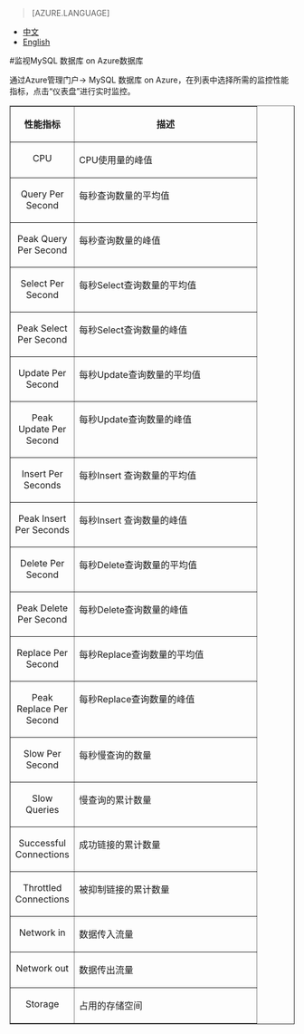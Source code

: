 <properties linkid="" urlDisplayName="" pageTitle="监视MySQL 数据库 on Azure数据库 - Azure 微软云" metaKeywords="Azure 云,技术文档,文档与资源,MySQL,数据库,监视,性能指标,Azure MySQL, MySQL PaaS,Azure MySQL PaaS, Azure MySQL Service, Azure RDS" description="MySQL 数据库 on Azure 为用户提供核心性能指标的监控,您可以通过Azure管理门户的仪表盘进行查看。" metaCanonical="" services="MySQL" documentationCenter="Services" title="" authors="" solutions="" manager="" editor="" />

<tags ms.service="mysql" ms.date="07/05/2016" wacn.date="07/05/2016" wacn.lang="cn" />

> [AZURE.LANGUAGE]
- [中文](/documentation/articles/mysql-database-operation-monitoring-metrics)
- [English](/documentation/articles/mysql-database-enus-operation-monitoring-metrics)

#监视MySQL 数据库 on Azure数据库

通过Azure管理门户-> MySQL 数据库 on Azure，在列表中选择所需的监控性能指标，点击“仪表盘”进行实时监控。

<table border="1" cellspacing="0" cellpadding="0">
  <tr>
    <td width="96" valign="top"><p align="center"><strong>性能指标 </strong></p></td>
    <td width="306" valign="top"><p align="center"><strong>描述 </strong></p></td>
  </tr>
    <tr>
    <td width="96" valign="top"><p align="center">CPU</p></td>
    <td width="306" valign="top"><p>CPU使用量的峰值 </p></td>
  </tr>
  <tr>
    <td width="96" valign="top"><p align="center">Query Per Second</p></td>
    <td width="306" valign="top"><p>每秒查询数量的平均值 </p></td>
  </tr>
    <tr>
    <td width="96" valign="top"><p align="center">Peak Query Per Second</p></td>
    <td width="306" valign="top"><p>每秒查询数量的峰值 </p></td>
  </tr>
  <tr>
    <td width="96" valign="top"><p align="center">Select Per Second</p></td>
    <td width="306" valign="top"><p>每秒Select查询数量的平均值 </p></td>
  </tr>
    <tr>
    <td width="96" valign="top"><p align="center">Peak Select Per Second</p></td>
    <td width="306" valign="top"><p>每秒Select查询数量的峰值 </p></td>
  </tr>
  <tr>
    <td width="96" valign="top"><p align="center">Update Per Second</p></td>
    <td width="306" valign="top"><p>每秒Update查询数量的平均值 </p></td>
  </tr>
    <tr>
    <td width="96" valign="top"><p align="center">Peak Update Per Second</p></td>
    <td width="306" valign="top"><p>每秒Update查询数量的峰值 </p></td>
  </tr>
  <tr>
    <td width="96" valign="top"><p align="center">Insert Per Seconds</p></td>
    <td width="306" valign="top"><p>每秒Insert 查询数量的平均值 </p></td>
  </tr>
   <tr>
    <td width="96" valign="top"><p align="center">Peak Insert Per Seconds</p></td>
    <td width="306" valign="top"><p>每秒Insert 查询数量的峰值 </p></td>
  </tr>
  <tr>
    <td width="96" valign="top"><p align="center">Delete Per Second</p></td>
    <td width="306" valign="top"><p>每秒Delete查询数量的平均值 </p></td>
  </tr>
    <tr>
    <td width="96" valign="top"><p align="center">Peak Delete Per Second</p></td>
    <td width="306" valign="top"><p>每秒Delete查询数量的峰值 </p></td>
  </tr>
  <tr>
    <td width="96" valign="top"><p align="center">Replace Per Second</p></td>
    <td width="306" valign="top"><p>每秒Replace查询数量的平均值 </p></td>
  </tr>
  <tr>
    <td width="96" valign="top"><p align="center">Peak Replace Per Second</p></td>
    <td width="306" valign="top"><p>每秒Replace查询数量的峰值 </p></td>
  </tr>
  <tr>
    <td width="96" valign="top"><p align="center">Slow Per Second</p></td>
    <td width="306" valign="top"><p>每秒慢查询的数量 </p></td>
  </tr>
  <tr>
    <td width="96" valign="top"><p align="center">Slow Queries</p></td>
    <td width="306" valign="top"><p>慢查询的累计数量 </p></td>
  </tr>
  <tr>
    <td width="96" valign="top"><p align="center">Successful Connections</p></td>
    <td width="306" valign="top"><p>成功链接的累计数量 </p></td>
  </tr>
  <tr>
    <td width="96" valign="top"><p align="center">Throttled Connections</p></td>
    <td width="306" valign="top"><p>被抑制链接的累计数量 </p></td>
  </tr>
  <tr>
    <td width="96" valign="top"><p align="center">Network in</p></td>
    <td width="306" valign="top"><p> 数据传入流量</p></td>
  </tr>
  <tr>
    <td width="96" valign="top"><p align="center">Network out</p></td>
    <td width="306" valign="top"><p> 数据传出流量</p></td>
  </tr>
  <tr>
    <td width="96" valign="top"><p align="center">Storage</p></td>
    <td width="306" valign="top"><p> 占用的存储空间</p></td>
  </tr>
</table>
